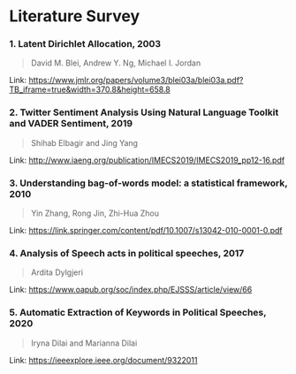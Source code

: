 # Literature Survey

### 1. Latent Dirichlet Allocation, 2003
> David M. Blei, Andrew Y. Ng, Michael I. Jordan

Link: https://www.jmlr.org/papers/volume3/blei03a/blei03a.pdf?TB_iframe=true&width=370.8&height=658.8


### 2. Twitter Sentiment Analysis Using Natural Language Toolkit and VADER Sentiment, 2019
> Shihab Elbagir and Jing Yang

Link: http://www.iaeng.org/publication/IMECS2019/IMECS2019_pp12-16.pdf

### 3. Understanding bag-of-words model: a statistical framework, 2010
> Yin Zhang, Rong Jin, Zhi-Hua Zhou

Link: https://link.springer.com/content/pdf/10.1007/s13042-010-0001-0.pdf

### 4. Analysis of Speech acts in political speeches, 2017
> Ardita Dylgjeri

Link: https://www.oapub.org/soc/index.php/EJSSS/article/view/66

### 5. Automatic Extraction of Keywords in Political Speeches, 2020
> Iryna Dilai and Marianna Dilai

Link: https://ieeexplore.ieee.org/document/9322011

